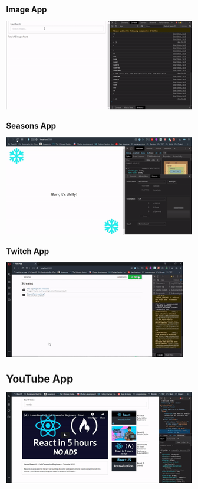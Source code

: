 ## Image App

![alt text](image_app/assets/screen.gif)

## Seasons App

![alt text](seasons_app/assets/screen.gif)

## Twitch App

![alt text](twitch_app/client/screen/screen.gif)

# YouTube App

![alt text](you_tube_app/assets/screen.gif)
